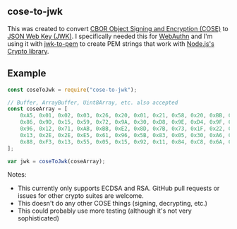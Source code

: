 ## cose-to-jwk

This was created to convert [CBOR Object Signing and Encryption (COSE)](https://tools.ietf.org/html/rfc8152) to [JSON Web Key (JWK)](https://tools.ietf.org/html/rfc7517). I specifically needed this for [WebAuthn](https://www.w3.org/TR/webauthn/) and I'm using it with [jwk-to-pem](https://www.npmjs.com/package/jwk-to-pem) to create PEM strings that work with [Node.js's Crypto library](https://nodejs.org/api/crypto.html).

## Example

``` js
const coseToJwk = require("cose-to-jwk");

// Buffer, ArrayBuffer, Uint8Array, etc. also accepted
const coseArray = [
    0xA5, 0x01, 0x02, 0x03, 0x26, 0x20, 0x01, 0x21, 0x58, 0x20, 0xBB, 0x11, 0xCD, 0xDD, 0x6E, 0x9E,
    0x86, 0x9D, 0x15, 0x59, 0x72, 0x9A, 0x30, 0xD8, 0x9E, 0xD4, 0x9F, 0x36, 0x31, 0x52, 0x42, 0x15,
    0x96, 0x12, 0x71, 0xAB, 0xBB, 0xE2, 0x8D, 0x7B, 0x73, 0x1F, 0x22, 0x58, 0x20, 0xDB, 0xD6, 0x39,
    0x13, 0x2E, 0x2E, 0xE5, 0x61, 0x96, 0x5B, 0x83, 0x05, 0x30, 0xA6, 0xA0, 0x24, 0xF1, 0x09, 0x88,
    0x88, 0xF3, 0x13, 0x55, 0x05, 0x15, 0x92, 0x11, 0x84, 0xC8, 0x6A, 0xCA, 0xC3
];

var jwk = coseToJwk(coseArray);
```

Notes:
* This currently only supports ECDSA and RSA. GitHub pull requests or issues for other crypto suites are welcome.
* This doesn't do any other COSE things (signing, decrypting, etc.)
* This could probably use more testing (although it's not very sophisticated)